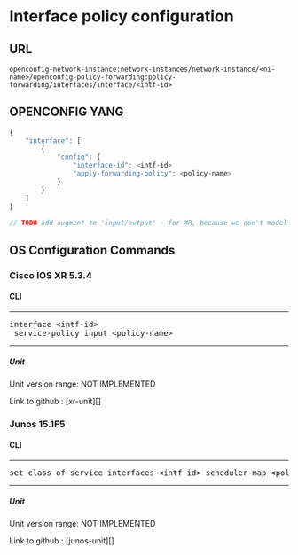 # Interface policy configuration

## URL

```
openconfig-network-instance:network-instances/network-instance/<ni-name>/openconfig-policy-forwarding:policy-forwarding/interfaces/interface/<intf-id>
```

## OPENCONFIG YANG

```javascript
{
    "interface": [
        {
            "config": {
                "interface-id": <intf-id>
                "apply-forwarding-policy": <policy-name>
            }
        }
    ]
}

// TODO add augment to 'input/output' - for XR, because we don't model policy
```

## OS Configuration Commands

### Cisco IOS XR 5.3.4

#### CLI

---
<pre>
interface &lt;intf-id&gt;
 service-policy input &lt;policy-name&gt;
</pre>
---

##### Unit

Unit version range: NOT IMPLEMENTED

Link to github : [xr-unit][]

### Junos 15.1F5

#### CLI

---
<pre>
set class-of-service interfaces &lt;intf-id&gt; scheduler-map &lt;policy-name&gt;
</pre>
---

##### Unit

Unit version range: NOT IMPLEMENTED

Link to github : [junos-unit][]
